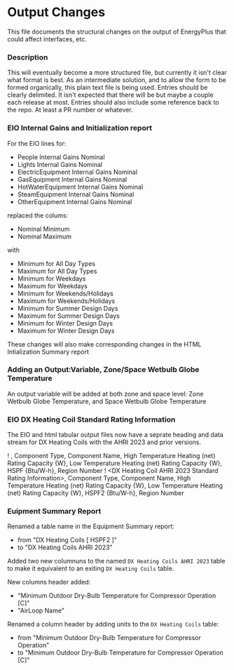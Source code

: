 Output Changes
==============

This file documents the structural changes on the output of EnergyPlus that could affect interfaces, etc.

### Description

This will eventually become a more structured file, but currently it isn't clear what format is best. As an intermediate solution, and to allow the form to be formed organically, this plain text file is being used. Entries should be clearly delimited. It isn't expected that there will be but maybe a couple each release at most. Entries should also include some reference back to the repo. At least a PR number or whatever.

### EIO Internal Gains and Initialization report

For the EIO lines for:

- People Internal Gains Nominal
- Lights Internal Gains Nominal
- ElectricEquipment Internal Gains Nominal
- GasEquipment Internal Gains Nominal
- HotWaterEquipment Internal Gains Nominal
- SteamEquipment Internal Gains Nominal
- OtherEquipment Internal Gains Nominal

replaced the colums:

- Nominal Minimum 
- Nominal Maximum

with 

- Minimum for All Day Types
- Maximum for All Day Types
- Minimum for Weekdays
- Maximum for Weekdays
- Minimum for Weekends/Holidays
- Maximum for Weekends/Holidays
- Minimum for Summer Design Days
- Maximum for Summer Design Days
- Minimum for Winter Design Days
- Maximum for Winter Design Days

These changes will also make corresponding changes in the HTML Intialization Summary report

### Adding an Output:Variable, Zone/Space Wetbulb Globe Temperature

An output variable will be added at both zone and space level: Zone Wetbulb Globe Temperature, and Space Wetbulb Globe
Temperature

### EIO DX Heating Coil Standard Rating Information 

The EIO and html tabular output files now have a seprate heading and data stream for DX Heating Coils with the AHRI 2023 and prior versions.

! <DX Heating Coil Standard Rating Information>, Component Type, Component Name, High Temperature Heating (net) Rating Capacity {W}, Low Temperature Heating (net) Rating Capacity {W}, HSPF {Btu/W-h}, Region Number
! <DX Heating Coil AHRI 2023 Standard Rating Information>, Component Type, Component Name, High Temperature Heating (net) Rating Capacity {W}, Low Temperature Heating (net) Rating Capacity {W}, HSPF2 {Btu/W-h}, Region Number


### Euipment Summary Report 

Renamed a table name in the Equipment Summary report:

- from "DX Heating Coils [ HSPF2 ]" 
- to   "DX Heating Coils AHRI 2023"

Added two new columnuns to the named `DX Heating Coils AHRI 2023` table to make it equivalent to an exiting `DX Heating Coils` table. 

New columns header added:

- "Minimum Outdoor Dry-Bulb Temperature for Compressor Operation [C]"
- "AirLoop Name"

Renamed a column header by adding units to the `DX Heating Coils` table:

- from "Minimum Outdoor Dry-Bulb Temperature for Compressor Operation"
- to   "Minimum Outdoor Dry-Bulb Temperature for Compressor Operation [C]"

